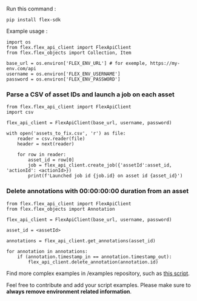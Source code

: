 Run this command :

```pip install flex-sdk```

Example usage : 

```
import os
from flex.flex_api_client import FlexApiClient
from flex.flex_objects import Collection, Item

base_url = os.environ['FLEX_ENV_URL'] # for exemple, https://my-env.com/api
username = os.environ['FLEX_ENV_USERNAME']
password = os.environ['FLEX_ENV_PASSWORD']
```

### Parse a CSV of asset IDs and launch a job on each asset
```
from flex.flex_api_client import FlexApiClient
import csv

flex_api_client = FlexApiClient(base_url, username, password)

with open('assets_to_fix.csv', 'r') as file:
    reader = csv.reader(file)
    header = next(reader)

    for row in reader:
        asset_id = row[0]
        job = flex_api_client.create_job({'assetId':asset_id, 'actionId': <actionId>})   
        print(f'Launched job id {job.id} on asset id {asset_id}')
```

### Delete annotations with 00:00:00:00 duration from an asset

```
from flex.flex_api_client import FlexApiClient
from flex.flex_objects import Annotation

flex_api_client = FlexApiClient(base_url, username, password)

asset_id = <assetId>

annotations = flex_api_client.get_annotations(asset_id)

for annotation in annotations:
    if (annotation.timestamp_in == annotation.timestamp_out):
        flex_api_client.delete_annotation(annotation.id)
```

Find more complex examples in /examples repository, such as [this script](examples/extract_assets_with_wrong_keyframes.py).

Feel free to contribute and add your script examples. Please make sure to **always remove environment related information**.